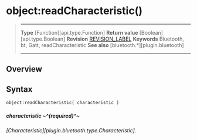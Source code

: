 # object:readCharacteristic()

> --------------------- ------------------------------------------------------------------------------------------
> __Type__              [Function][api.type.Function]
> __Return value__      [Boolean][api.type.Boolean]
> __Revision__          [REVISION_LABEL](REVISION_URL)
> __Keywords__          Bluetooth, bt, Gatt, readCharacteristic
> __See also__          [bluetooth.*][plugin.bluetooth]
> --------------------- ------------------------------------------------------------------------------------------

## Overview

## Syntax

	object:readCharacteristic( characteristic )

##### characteristic ~^(required)^~
_[Characteristic][plugin.bluetooth.type.Characteristic]._